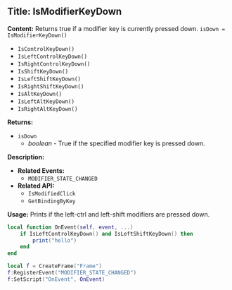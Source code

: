 ## Title: IsModifierKeyDown

**Content:**
Returns true if a modifier key is currently pressed down.
`isDown = IsModifierKeyDown()`
- `IsControlKeyDown()`
- `IsLeftControlKeyDown()`
- `IsRightControlKeyDown()`
- `IsShiftKeyDown()`
- `IsLeftShiftKeyDown()`
- `IsRightShiftKeyDown()`
- `IsAltKeyDown()`
- `IsLeftAltKeyDown()`
- `IsRightAltKeyDown()`

**Returns:**
- `isDown`
  - *boolean* - True if the specified modifier key is pressed down.

**Description:**
- **Related Events:**
  - `MODIFIER_STATE_CHANGED`
- **Related API:**
  - `IsModifiedClick`
  - `GetBindingByKey`

**Usage:**
Prints if the left-ctrl and left-shift modifiers are pressed down.
```lua
local function OnEvent(self, event, ...)
    if IsLeftControlKeyDown() and IsLeftShiftKeyDown() then
        print("hello")
    end
end

local f = CreateFrame("Frame")
f:RegisterEvent("MODIFIER_STATE_CHANGED")
f:SetScript("OnEvent", OnEvent)
```